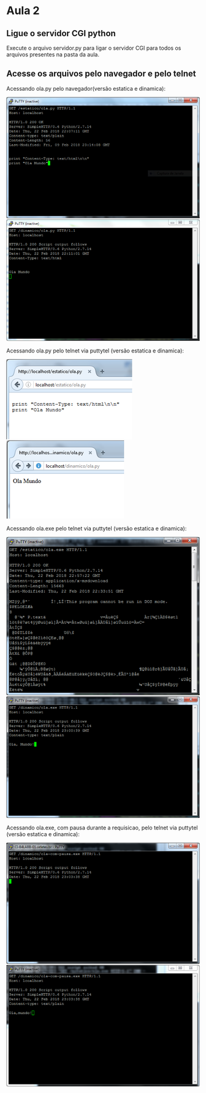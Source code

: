 # Aula 2

## Ligue o servidor CGI python

Execute o arquivo servidor.py para ligar o servidor CGI para todos os arquivos presentes na pasta da aula.

## Acesse os arquivos pelo navegador e pelo telnet

Acessando ola.py pelo navegador(versão estatica e dinamica):

![putty ola.py estatico](/aulas/img/putty-1.PNG)
![putty ola.py dinamico](/aulas/img/putty-2.PNG)

Acessando ola.py pelo telnet via puttytel (versão estatica e dinamica):

![firefox ola.py estatico](/aulas/img/putty-3.PNG)
![firefox ola.py dinamico](/aulas/img/putty-4.PNG)

Acessando ola.exe pelo telnet via puttytel (versão estatica e dinamica):

![a](/aulas/img/putty-5.PNG)
![a](/aulas/img/putty-6.PNG)

Acessando ola.exe, com pausa durante a requisicao,  pelo telnet via puttytel (versão estatica e dinamica):

![a](/aulas/img/putty-7.PNG)
![a](/aulas/img/putty-8.PNG)
